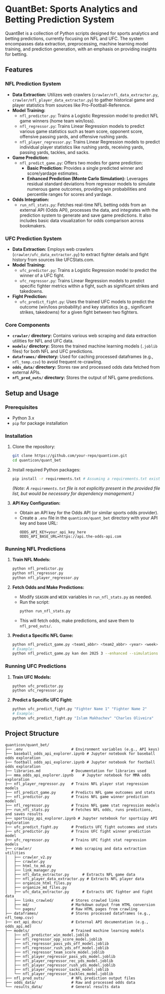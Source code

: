 # QuantBet: Sports Analytics and Betting Prediction System

QuantBet is a collection of Python scripts designed for sports analytics and betting predictions, currently focusing on NFL and UFC. The system encompasses data extraction, preprocessing, machine learning model training, and prediction generation, with an emphasis on providing insights for betting.

## Features

### NFL Prediction System
- **Data Extraction:** Utilizes web crawlers (`crawler/nfl_data_extractor.py`, `crawler/nfl_player_data_extractor.py`) to gather historical game and player statistics from sources like Pro-Football-Reference.
- **Model Training:**
    - `nfl_predictor.py`: Trains a Logistic Regression model to predict NFL game winners (home team win/loss).
    - `nfl_regressor.py`: Trains Linear Regression models to predict various game statistics such as team score, opponent score, offensive passing yards, and offensive rushing yards.
    - `nfl_player_regressor.py`: Trains Linear Regression models to predict individual player statistics like rushing yards, receiving yards, passing yards, tackles, and sacks.
- **Game Prediction:**
    - `nfl_predict_game.py`: Offers two modes for game prediction:
        - **Basic Prediction:** Provides a single predicted winner and score/yardage estimates.
        - **Enhanced Prediction (Monte Carlo Simulation):** Leverages residual standard deviations from regressor models to simulate numerous game outcomes, providing win probabilities and percentile ranges for scores and yardage.
- **Odds Integration:**
    - `run_nfl_stats.py`: Fetches real-time NFL betting odds from an external API (Odds API), processes the data, and integrates with the prediction system to generate and save game predictions. It also includes basic data visualization for odds comparison across bookmakers.

### UFC Prediction System
- **Data Extraction:** Employs web crawlers (`crawler/ufc_data_extractor.py`) to extract fighter details and fight history from sources like UFCStats.com.
- **Model Training:**
    - `ufc_predictor.py`: Trains a Logistic Regression model to predict the winner of a UFC fight.
    - `ufc_regressor.py`: Trains Linear Regression models to predict specific fighter metrics within a fight, such as significant strikes and takedowns.
- **Fight Prediction:**
    - `ufc_predict_fight.py`: Uses the trained UFC models to predict the outcome (win/loss probability) and key statistics (e.g., significant strikes, takedowns) for a given fight between two fighters.

### Core Components
- **`crawler/` directory:** Contains various web scraping and data extraction utilities for NFL and UFC data.
- **`models/` directory:** Stores the trained machine learning models (`.joblib` files) for both NFL and UFC predictions.
- **`dataframes/` directory:** Used for caching processed dataframes (e.g., `nfl_temp.csv`) to avoid frequent re-crawling.
- **`odds_data/` directory:** Stores raw and processed odds data fetched from external APIs.
- **`nfl_pred_outs/` directory:** Stores the output of NFL game predictions.

## Setup and Usage

### Prerequisites
- Python 3.x
- `pip` for package installation

### Installation
1. Clone the repository:
   ```bash
   git clone https://github.com/your-repo/quanticon.git
   cd quanticon/quant_bet
   ```
2. Install required Python packages:
   ```bash
   pip install -r requirements.txt # Assuming a requirements.txt exists or create one
   ```
   *(Note: A `requirements.txt` file is not explicitly present in the provided file list, but would be necessary for dependency management.)*

3. **API Key Configuration:**
   - Obtain an API key for the Odds API (or similar sports odds provider).
   - Create a `.env` file in the `quanticon/quant_bet` directory with your API key and base URL:
     ```
     ODDS_API_KEY=your_api_key_here
     ODDS_API_BASE_URL=https://api.the-odds-api.com
     ```

### Running NFL Predictions
1. **Train NFL Models:**
   ```bash
   python nfl_predictor.py
   python nfl_regressor.py
   python nfl_player_regressor.py
   ```
2. **Fetch Odds and Make Predictions:**
   - Modify `SEASON` and `WEEK` variables in `run_nfl_stats.py` as needed.
   - Run the script:
     ```bash
     python run_nfl_stats.py
     ```
   - This will fetch odds, make predictions, and save them to `nfl_pred_outs/`.

3. **Predict a Specific NFL Game:**
   ```bash
   python nfl_predict_game.py <team1_abbr> <team2_abbr> <year> <week> [--enhanced --simulations <num>]
   # Example:
   python nfl_predict_game.py kan den 2025 3 --enhanced --simulations 5000
   ```

### Running UFC Predictions
1. **Train UFC Models:**
   ```bash
   python ufc_predictor.py
   python ufc_regressor.py
   ```
2. **Predict a Specific UFC Fight:**
   ```bash
   python ufc_predict_fight.py "Fighter Name 1" "Fighter Name 2"
   # Example:
   python ufc_predict_fight.py "Islam Makhachev" "Charles Oliveira"
   ```

## Project Structure

```
quanticon/quant_bet/
├── .env                      # Environment variables (e.g., API keys)
├── baseball_odds_api_explorer.ipynb # Jupyter notebook for baseball odds exploration
├── football_odds_api_explorer.ipynb # Jupyter notebook for football odds exploration
├── libraries.md              # Documentation for libraries used
├── mma_odds_api_explorer.ipynb    # Jupyter notebook for MMA odds exploration
├── nfl_player_regressor.py   # Trains NFL player stat regression models
├── nfl_predict_game.py       # Predicts NFL game outcomes and stats
├── nfl_predictor.py          # Trains NFL game winner prediction model
├── nfl_regressor.py          # Trains NFL game stat regression models
├── run_nfl_stats.py          # Fetches NFL odds, runs predictions, and saves results
├── sportsipy_api_explorer.ipynb # Jupyter notebook for sportsipy API exploration
├── ufc_predict_fight.py      # Predicts UFC fight outcomes and stats
├── ufc_predictor.py          # Trains UFC fight winner prediction model
├── ufc_regressor.py          # Trains UFC fight stat regression models
├── crawler/                  # Web scraping and data extraction utilities
│   ├── crawler_v2.py
│   ├── crawler.py
│   ├── html_to_md.py
│   ├── link_manager.py
│   ├── nfl_data_extractor.py      # Extracts NFL game data
│   ├── nfl_player_data_extractor.py # Extracts NFL player data
│   ├── organize_html_files.py
│   ├── organize_md_files.py
│   ├── ufc_data_extractor.py      # Extracts UFC fighter and fight data
│   ├── links_crawled/        # Stores crawled links
│   ├── md/                   # Markdown output from HTML conversion
│   └── pages/                # Raw HTML pages from crawling
├── dataframes/               # Stores processed dataframes (e.g., nfl_temp.csv)
├── ext_api_docs/             # External API documentation (e.g., odds_api.md)
├── models/                   # Trained machine learning models
│   ├── nfl_predictor_win_model.joblib
│   ├── nfl_regressor_opp_score_model.joblib
│   ├── nfl_regressor_pass_yds_off_model.joblib
│   ├── nfl_regressor_rush_yds_off_model.joblib
│   ├── nfl_regressor_team_score_model.joblib
│   ├── nfl_player_regressor_pass_yds_model.joblib
│   ├── nfl_player_regressor_rec_yds_model.joblib
│   ├── nfl_player_regressor_rush_yds_model.joblib
│   ├── nfl_player_regressor_sacks_model.joblib
│   └── nfl_player_regressor_tackles_model.joblib
├── nfl_pred_outs/            # NFL prediction output files
├── odds_data/                # Raw and processed odds data
└── results_data/             # General results data

